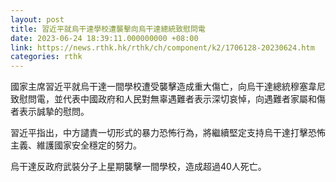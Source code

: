 ```yaml
---
layout: post
title: 習近平就烏干達學校遭襲擊向烏干達總統致慰問電
date: 2023-06-24 18:39:11.000000000 +08:00
link: https://news.rthk.hk/rthk/ch/component/k2/1706128-20230624.htm
categories: rthk
---
```


國家主席習近平就烏干達一間學校遭受襲擊造成重大傷亡，向烏干達總統穆塞韋尼致慰問電，並代表中國政府和人民對無辜遇難者表示深切哀悼，向遇難者家屬和傷者表示誠摯的慰問。

習近平指出，中方譴責一切形式的暴力恐怖行為，將繼續堅定支持烏干達打擊恐怖主義、維護國家安全穩定的努力。

烏干達反政府武裝分子上星期襲擊一間學校，造成超過40人死亡。
